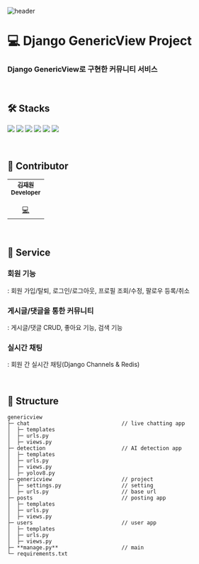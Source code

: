 ![header](https://capsule-render.vercel.app/api?type=waving&color=auto&height=300&section=header&text=OWN%20Project&fontSize=90)

# 💻 Django GenericView Project
### Django GenericView로 구현한 커뮤니티 서비스

</br>

## 🛠 Stacks
<img src="https://img.shields.io/badge/Python-3776AB?style=for-the-badge&logo=Python&logoColor=white"> <img src="https://img.shields.io/badge/Django-092E20?style=for-the-badge&logo=Django&logoColor=white"> <img src="https://img.shields.io/badge/Redis-DC382D?style=for-the-badge&logo=Redis&logoColor=white"> <img src="https://img.shields.io/badge/YOLO-00FFFF?style=for-the-badge&logo=YOLO&logoColor=white"> <img src="https://img.shields.io/badge/HTML5-E34F26?style=for-the-badge&logo=HTML5&logoColor=white"> <img src="https://img.shields.io/badge/CSS-1572B6?style=for-the-badge&logo=CSS3&logoColor=white">

</br>

## 🌱 Contributor
<table>
  <tr>
    <td align="center">
      <a href="https://github.com/ja2w0nii">
        <sub><b>김재원</b></sub></a><br />
        <sub><b>Developer</b></sub></a><br />    
   <sub><b></b></sub></a><br/>
        <a href="https://github.com/ja2w0nii" title="Code">💻</a>
    </td>
  </tr>
</table>

</br>

## 🌠 Service

### 회원 기능
: 회원 가입/탈퇴, 로그인/로그아웃, 프로필 조회/수정, 팔로우 등록/취소

### 게시글/댓글을 통한 커뮤니티
: 게시글/댓글 CRUD, 좋아요 기능, 검색 기능

### 실시간 채팅
: 회원 간 실시간 채팅(Django Channels & Redis)

</br>

## 📂 Structure

```
genericview
├─ chat                             // live chatting app
│  ├─ templates
│  ├─ urls.py
│  ├─ views.py
├─ detection                        // AI detection app
│  ├─ templates
│  ├─ urls.py
│  ├─ views.py
│  ├─ yolov8.py
├─ genericview                      // project 
│  ├─ settings.py                   // setting
│  ├─ urls.py                       // base url
├─ posts                            // posting app
│  ├─ templates
│  ├─ urls.py
│  ├─ views.py
├─ users                            // user app
│  ├─ templates
│  ├─ urls.py
│  ├─ views.py
├─ **manage.py**                    // main
└─ requirements.txt
```
